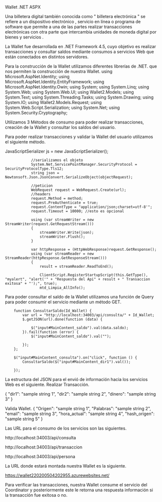 Wallet .NET ASPX


Una billetera digital también conocida como " billetera electrónica " se refiere a un dispositivo electrónico , servicio en línea o programa de software que permite a una de las partes realizar transacciones electrónicas con otra parte que intercambia unidades de moneda digital por bienes y servicios . 

La Wallet fue desarrollada en .NET Framework 4.5, cuyo objetivo es realizar transacciones y consultar saldos mediante consumos a servicios Web que están   conectados en distintos servidores.


Para la construcción de la Wallet utilizamos diferentes librerías de .NET. que nos permiten la construcción de nuestra Wallet.
using Microsoft.AspNet.Identity;
using Microsoft.AspNet.Identity.EntityFramework;
using Microsoft.AspNet.Identity.Owin;
using System;
using System.Linq;
using System.Web;
using System.Web.UI;
using Wallet2.Models;
using System.Text;
using System.Threading.Tasks;
using System.Drawing;
using System.IO;
using Wallet2.Models.Request;
using System.Web.Script.Serialization;
using System.Net;
using System.Security.Cryptography;



Utilizamos 3 Métodos de consumo para poder realizar transacciones, creación de la Wallet y consultar los saldos del usuario.



Para poder realizar transacciones y validar la Wallet del usuario utilizamos el siguiente método.

  JavaScriptSerializer js = new JavaScriptSerializer();

                //serializamos el objeto
                System.Net.ServicePointManager.SecurityProtocol = SecurityProtocolType.Tls12;
                string json = Newtonsoft.Json.JsonConvert.SerializeObject(objectRequest);

                //peticion
                WebRequest request = WebRequest.Create(url);
                //headers
                request.Method = method;
                request.PreAuthenticate = true;
                request.ContentType = "application/json;charset=utf-8'";
                request.Timeout = 10000; //esto es opcional

                using (var streamWriter = new StreamWriter(request.GetRequestStream()))
                {
                    streamWriter.Write(json);
                    streamWriter.Flush();
                }

                var httpResponse = (HttpWebResponse)request.GetResponse();
                using (var streamReader = new StreamReader(httpResponse.GetResponseStream()))
                {
                    result = streamReader.ReadToEnd();

                    ClientScript.RegisterStartupScript(this.GetType(), "myalert", "alert('" + "Respuesta del Api" + result + " Transaccion exitosa" + "');", true);
                    mtd_Limpia_AllInfo();
                    
                    
                    

Para poder consultar el saldo de la Wallet utilizamos una función de Query para poder consumir el servicio mediante un método GET.



        function ConsultarSaldo(Id_Wallet) {
            var url = "http://localhost:34003/api/consulta/" + Id_Wallet;
            $.getJSON(url).done(function (data) {

                $("input#MainContent_saldo").val(data.saldo);
            }).fail(function (error) {
                $("input#MainContent_saldo").val("");

            });
        };

        $("input#MainContent_consulta").on("click", function () {
            ConsultarSaldo($("input#MainContent_dir1").val());

        });
        
        
La estructura del JSON para el envió de información hacia los servicios Web es el siguiente.
Realizar Transacción.



{
  "dir1": "sample string 1",
  "dir2": "sample string 2",
  "dinero": "sample string 3"
}


Valida Wallet.
{
  "Origen": "sample string 1",
  "Palabras": "sample string 2",
  "email": "sample string 3",
  "hora_actual": "sample string 4",
  "hash_origen": "sample string 5"
}


Las URL para el consumo de los servicios son las siguientes.

http://localhost:34003/api/consulta

http://localhost:34003/api/transaccion

http://localhost:34003/api/persona

La URL donde estará montada nuestra Wallet es la siguiente.

https://wallet220200504202955.azurewebsites.net/



Para verificar las transacciones, nuestra Wallet consume el servicio del Coordinator y posteriormente este le retorna una respuesta información si la transacción fue exitosa o no.


    




